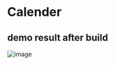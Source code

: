 # Calender
## demo result after build
![image](https://user-images.githubusercontent.com/84735778/171992672-c401e1e9-7f6f-45c0-91e5-c81219419f10.png)

